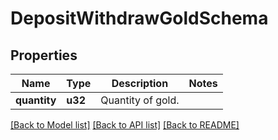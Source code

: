 # DepositWithdrawGoldSchema

## Properties
Name | Type | Description | Notes
------------ | ------------- | ------------- | -------------
**quantity** | **u32** | Quantity of gold. | 

[[Back to Model list]](../README.md#documentation-for-models) [[Back to API list]](../README.md#documentation-for-api-endpoints) [[Back to README]](../README.md)


